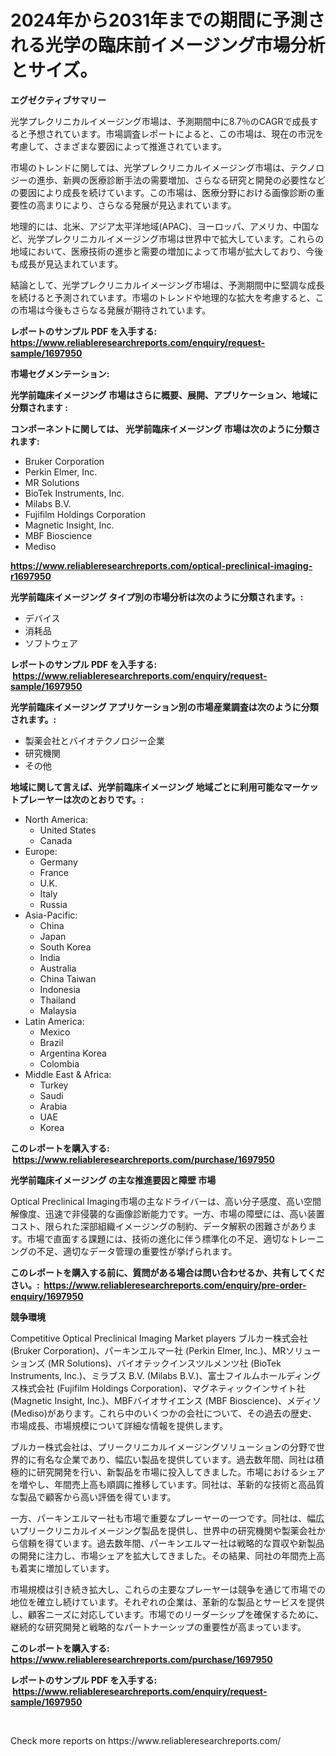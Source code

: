 <p><h1>2024年から2031年までの期間に予測される光学の臨床前イメージング市場分析とサイズ。</h1></p><p><strong>エグゼクティブサマリー</strong></p>
<p><p>光学プレクリニカルイメージング市場は、予測期間中に8.7％のCAGRで成長すると予想されています。市場調査レポートによると、この市場は、現在の市況を考慮して、さまざまな要因によって推進されています。</p><p>市場のトレンドに関しては、光学プレクリニカルイメージング市場は、テクノロジーの進歩、新興の医療診断手法の需要増加、さらなる研究と開発の必要性などの要因により成長を続けています。この市場は、医療分野における画像診断の重要性の高まりにより、さらなる発展が見込まれています。</p><p>地理的には、北米、アジア太平洋地域(APAC)、ヨーロッパ、アメリカ、中国など、光学プレクリニカルイメージング市場は世界中で拡大しています。これらの地域において、医療技術の進歩と需要の増加によって市場が拡大しており、今後も成長が見込まれています。</p><p>結論として、光学プレクリニカルイメージング市場は、予測期間中に堅調な成長を続けると予測されています。市場のトレンドや地理的な拡大を考慮すると、この市場は今後もさらなる発展が期待されています。</p></p>
<p><strong>レポートのサンプル PDF を入手する: <a href="https://www.reliableresearchreports.com/enquiry/request-sample/1697950">https://www.reliableresearchreports.com/enquiry/request-sample/1697950</a></strong></p>
<p><strong>市場セグメンテーション:</strong></p>
<p><strong> 光学前臨床イメージング 市場はさらに概要、展開、アプリケーション、地域に分類されます :</strong></p>
<p><strong>コンポーネントに関しては、 光学前臨床イメージング 市場は次のように分類されます: &nbsp;</strong></p>
<p><ul><li>Bruker Corporation</li><li>Perkin Elmer, Inc.</li><li>MR Solutions</li><li>BioTek Instruments, Inc.</li><li>Milabs B.V.</li><li>Fujifilm Holdings Corporation</li><li>Magnetic Insight, Inc.</li><li>MBF Bioscience</li><li>Mediso</li></ul></p>
<p><strong><a href="https://www.reliableresearchreports.com/optical-preclinical-imaging-r1697950">https://www.reliableresearchreports.com/optical-preclinical-imaging-r1697950</a></strong></p>
<p><strong> 光学前臨床イメージング タイプ別の市場分析は次のように分類されます。:</strong></p>
<p><ul><li>デバイス</li><li>消耗品</li><li>ソフトウェア</li></ul></p>
<p><strong>レポートのサンプル PDF を入手する: &nbsp;<a href="https://www.reliableresearchreports.com/enquiry/request-sample/1697950">https://www.reliableresearchreports.com/enquiry/request-sample/1697950</a></strong></p>
<p><strong> 光学前臨床イメージング アプリケーション別の市場産業調査は次のように分類されます。:</strong></p>
<p><ul><li>製薬会社とバイオテクノロジー企業</li><li>研究機関</li><li>その他</li></ul></p>
<p><strong>地域に関して言えば、光学前臨床イメージング 地域ごとに利用可能なマーケットプレーヤーは次のとおりです。:</strong></p>
<p><ul>
    <li>
        North America:
        <ul>
            <li>United States</li>
            <li>Canada</li>
        </ul>
    </li>
    <li>
        Europe:
        <ul>
            <li>Germany</li>
            <li>France</li>
            <li>U.K.</li>
            <li>Italy</li>
            <li>Russia</li>
        </ul>
    </li>
    <li>
        Asia-Pacific:
        <ul>
            <li>China</li>
            <li>Japan</li>
            <li>South Korea</li>
            <li>India</li>
            <li>Australia</li>
            <li>China Taiwan</li>
            <li>Indonesia</li>
            <li>Thailand</li>
            <li>Malaysia</li>
        </ul>
    </li>
    <li>
        Latin America:
        <ul>
            <li>Mexico</li>
            <li>Brazil</li>
            <li>Argentina Korea</li>
            <li>Colombia</li>
        </ul>
    </li>
    <li>
        Middle East & Africa:
        <ul>
            <li>Turkey</li>
            <li>Saudi</li>
            <li>Arabia</li>
            <li>UAE</li>
            <li>Korea</li>
        </ul>
    </li>
    </ul></p>
<p><strong>このレポートを購入する: &nbsp;<a href="https://www.reliableresearchreports.com/purchase/1697950">https://www.reliableresearchreports.com/purchase/1697950</a></strong></p>
<p><strong>光学前臨床イメージング の主な推進要因と障壁 市場</strong></p>
<p><p>Optical Preclinical Imaging市場の主なドライバーは、高い分子感度、高い空間解像度、迅速で非侵襲的な画像診断能力です。一方、市場の障壁には、高い装置コスト、限られた深部組織イメージングの制約、データ解釈の困難さがあります。市場で直面する課題には、技術の進化に伴う標準化の不足、適切なトレーニングの不足、適切なデータ管理の重要性が挙げられます。</p></p>
<p><strong>このレポートを購入する前に、質問がある場合は問い合わせるか、共有してください。:&nbsp; <a href="https://www.reliableresearchreports.com/enquiry/pre-order-enquiry/1697950">https://www.reliableresearchreports.com/enquiry/pre-order-enquiry/1697950</a></strong></p>
<p><strong>競争環境</strong></p>
<p><p>Competitive Optical Preclinical Imaging Market players ブルカー株式会社 (Bruker Corporation)、パーキンエルマー社 (Perkin Elmer, Inc.)、MRソリューションズ (MR Solutions)、バイオテックインスツルメンツ社 (BioTek Instruments, Inc.)、ミラブス B.V. (Milabs B.V.)、富士フイルムホールディングス株式会社 (Fujifilm Holdings Corporation)、マグネティックインサイト社 (Magnetic Insight, Inc.)、MBFバイオサイエンス (MBF Bioscience)、メディソ (Mediso)があります。これら中のいくつかの会社について、その過去の歴史、市場成長、市場規模について詳細な情報を提供します。</p><p>ブルカー株式会社は、プリークリニカルイメージングソリューションの分野で世界的に有名な企業であり、幅広い製品を提供しています。過去数年間、同社は積極的に研究開発を行い、新製品を市場に投入してきました。市場におけるシェアを増やし、年間売上高も順調に推移しています。同社は、革新的な技術と高品質な製品で顧客から高い評価を得ています。</p><p>一方、パーキンエルマー社も市場で重要なプレーヤーの一つです。同社は、幅広いプリークリニカルイメージング製品を提供し、世界中の研究機関や製薬会社から信頼を得ています。過去数年間、パーキンエルマー社は戦略的な買収や新製品の開発に注力し、市場シェアを拡大してきました。その結果、同社の年間売上高も着実に増加しています。</p><p>市場規模は引き続き拡大し、これらの主要なプレーヤーは競争を通じて市場での地位を確立し続けています。それぞれの企業は、革新的な製品とサービスを提供し、顧客ニーズに対応しています。市場でのリーダーシップを確保するために、継続的な研究開発と戦略的なパートナーシップの重要性が高まっています。</p></p>
<p><strong>このレポートを購入する: &nbsp; <a href="https://www.reliableresearchreports.com/purchase/1697950">https://www.reliableresearchreports.com/purchase/1697950</a></strong></p>
<p><strong>レポートのサンプル PDF を入手する: &nbsp;<a href="https://www.reliableresearchreports.com/enquiry/request-sample/1697950">https://www.reliableresearchreports.com/enquiry/request-sample/1697950</a></strong><strong></strong></p>
<p>&nbsp;</p>
<p>Check more reports on https://www.reliableresearchreports.com/</p>